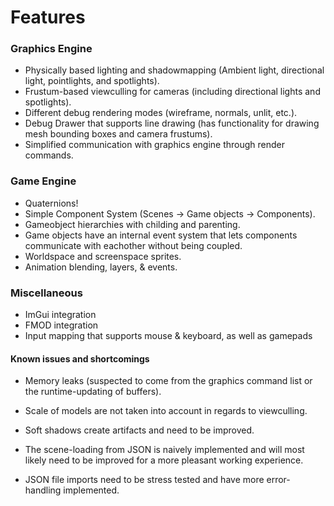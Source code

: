 # Features

### Graphics Engine
* Physically based lighting and shadowmapping (Ambient light, directional light, pointlights, and spotlights).
* Frustum-based viewculling for cameras (including directional lights and spotlights).
* Different debug rendering modes (wireframe, normals, unlit, etc.).
* Debug Drawer that supports line drawing (has functionality for drawing mesh bounding boxes and camera frustums).
* Simplified communication with graphics engine through render commands.


### Game Engine
* Quaternions!
* Simple Component System (Scenes -> Game objects -> Components).
* Gameobject hierarchies with childing and parenting.
* Game objects have an internal event system that lets components communicate with eachother without being coupled.
* Worldspace and screenspace sprites.
* Animation blending, layers, & events.


### Miscellaneous

* ImGui integration
* FMOD integration
* Input mapping that supports mouse & keyboard, as well as gamepads


#### Known issues and shortcomings

* Memory leaks (suspected to come from the graphics command list or the runtime-updating of buffers).
* Scale of models are not taken into account in regards to viewculling.
* Soft shadows create artifacts and need to be improved.
* The scene-loading from JSON is naively implemented and will most likely need to be improved for a more pleasant working experience.

* JSON file imports need to be stress tested and have more error-handling implemented.